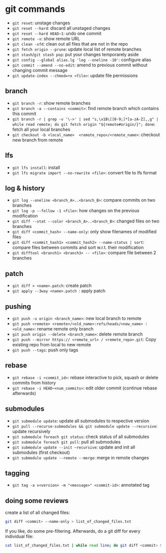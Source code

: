 # git commands
- `git reset`: unstage changes
- `git reset --hard`: discard all unstaged changes
- `git reset --hard HEAD~1`: undo one commit
- `git remote -v`: show remote URL
- `git clean -xfd`: clean out all files that are not in the repo
- `git fetch origin --prune`: update local list of remote branches
- `git stash`/`git stash pop`: put your changes temporarely aside
- `git config --global alias.lg 'log --oneline -10'`: configure alias
- `git commit --amend --no-edit`: amend to previous commit without changing commit message
- `git update-index --chmod=+x <file>`: update file permissions

## branch
- `git branch -r`: show remote branches
- `git branch -a --contains <commit>`: find remote branch which contains this commit
- `git branch -r | grep -v '\->' | sed "s,\x1B\[[0-9;]*[a-zA-Z],,g" | while read remote; do git fetch origin "${remote#origin/}"; done`: fetch all your local branches
- `git checkout -b <local_name>  <remote_repo>/<remote_name>`: checkout new branch from remote

## lfs
- `git lfs install`: install 
- `git lfs migrate import --no-rewrite <file>`: convert file to lfs format

## log & history
- `git log --oneline <branch_A>..<branch_B>`: compare commits on two branches
- `git log -p --follow -1 <file>`: how changes on the previous modification
- `git diff --stat --color <branch_A>..<branch_B>`: changed files on two branches
- `git diff <commit_hash> --name-only`: only show filenames of modified files
- `git diff <commit_hash1> <commit_hash2> --name-status | sort`: compare files between commits and sort w.r.t. their modification
- `git difftool <branch1> <branch3> -- <file>`: compare file between 2 branches

## patch
- `git diff > <name>.patch`: create patch
- `git apply --3way <name>.patch `: apply patch


## pushing
- `git push -u origin <branch_name>`: new local branch to remote
- `git push <remote> <remote>/<old_name>:refs/heads/<new_name> :<old_name>`: rename remote only branch
- `git push origin --delete <branch_name>`: delete remote branch
- `git push --mirror https:// <remote_url> / <remote_repo>.git`: Copy existing repo from local to new remote
- `git push --tags`: push only tags

## rebase
- `git rebase -i <commit_id>`: rebase interactive to pick, squash or delete commits from history
- `git rebase -i HEAD~<num_commits>`: edit older commit (continue rebase afterwards)

## submodules
- `git submodule update`: update all submodules to respective version
- `git pull --recurse-submodules && git submodule update --recursive`: update recursively
- `git submodule foreach git status`: check status of all submodules
- `git submodule foreach git pull`: pull all submodules
- `git submodule update --init –recursive`: update and init all submodules (first checkout)
- `git submodule update --remote --merge`: merge in remote changes

## tagging
- `git tag -a v<version> -m "<message>" <commit-id>`: annotated tag

## doing some reviews
create a list of all changed files:
```bash
git diff <commit> --name-only > list_of_changed_files.txt
```
If you like, do some pre-filtering. Afterwards, do a git diff for every individual file:

```bash
cat list_of_changed_files.txt | while read line; do git diff <commit> $line; read -n 1 -p -------------------------<&1; clear; done
```
